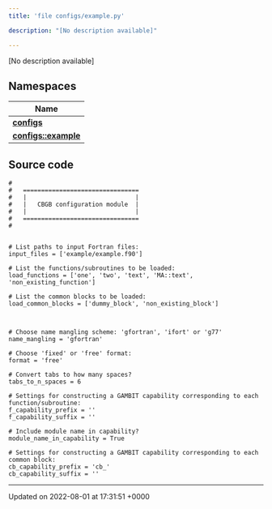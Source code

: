 ```yaml
---
title: 'file configs/example.py'

description: "[No description available]"

---
```







[No description available]

## Namespaces

| Name           |
| -------------- |
| **[configs](/documentation/code/gambit_sphinxnamespaces/namespaceconfigs/)**  |
| **[configs::example](/documentation/code/gambit_sphinxnamespaces/namespaceconfigs_1_1example/)**  |




## Source code

```
#
#   ================================
#   |                              |
#   |   CBGB configuration module  |
#   |                              |
#   ================================
#


# List paths to input Fortran files:
input_files = ['example/example.f90']

# List the functions/subroutines to be loaded:
load_functions = ['one', 'two', 'text', 'MA::text', 'non_existing_function']

# List the common blocks to be loaded:
load_common_blocks = ['dummy_block', 'non_existing_block'] 



# Choose name mangling scheme: 'gfortran', 'ifort' or 'g77'
name_mangling = 'gfortran'

# Choose 'fixed' or 'free' format:
format = 'free'  

# Convert tabs to how many spaces?
tabs_to_n_spaces = 6

# Settings for constructing a GAMBIT capability corresponding to each function/subroutine:
f_capability_prefix = ''
f_capability_suffix = ''

# Include module name in capability?
module_name_in_capability = True

# Settings for constructing a GAMBIT capability corresponding to each common block:
cb_capability_prefix = 'cb_'
cb_capability_suffix = ''
```


-------------------------------

Updated on 2022-08-01 at 17:31:51 +0000
